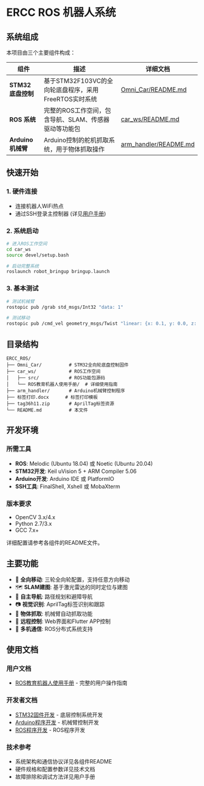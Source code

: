 # ERCC ROS 机器人系统

## 系统组成

本项目由三个主要组件构成：

| 组件 | 描述 | 详细文档 |
|------|------|----------|
| **STM32 底盘控制** | 基于STM32F103VC的全向轮底盘程序，采用FreeRTOS实时系统 | [Omni_Car/README.md](./Omni_Car/README.md) |
| **ROS 系统** | 完整的ROS工作空间，包含导航、SLAM、传感器驱动等功能包 | [car_ws/README.md](./car_ws/ROS教育机器人使用手册/ROS教育机器人使用手册.md) |
| **Arduino 机械臂** | Arduino控制的舵机抓取系统，用于物体抓取操作 | [arm_handler/README.md](./arm_handler/README.md) |

## 快速开始

### 1. 硬件连接
- 连接机器人WiFi热点 
- 通过SSH登录主控制器 (详见[用户手册](./car_ws/ROS教育机器人使用手册/))

### 2. 系统启动
```bash
# 进入ROS工作空间
cd car_ws
source devel/setup.bash

# 启动完整系统
roslaunch robot_bringup bringup.launch
```

### 3. 基本测试
```bash
# 测试机械臂
rostopic pub /grab std_msgs/Int32 "data: 1"

# 测试移动
rostopic pub /cmd_vel geometry_msgs/Twist "linear: {x: 0.1, y: 0.0, z: 0.0}, angular: {x: 0.0, y: 0.0, z: 0.0}"
```

## 目录结构

```
ERCC_ROS/
├── Omni_Car/          # STM32全向轮底盘控制固件
├── car_ws/            # ROS工作空间
│   ├── src/           # ROS功能包源码
│   └── ROS教育机器人使用手册/  # 详细使用指南
├── arm_handler/       # Arduino机械臂控制程序
├── 标签打印.docx      # 标签打印模板
├── tag36h11.zip       # AprilTag标签资源
└── README.md          # 本文件
```

## 开发环境

### 所需工具
- **ROS**: Melodic (Ubuntu 18.04) 或 Noetic (Ubuntu 20.04)
- **STM32开发**: Keil uVision 5 + ARM Compiler 5.06
- **Arduino开发**: Arduino IDE 或 PlatformIO
- **SSH工具**: FinalShell, Xshell 或 MobaXterm

### 版本要求
- OpenCV 3.x/4.x
- Python 2.7/3.x
- GCC 7.x+

详细配置请参考各组件的README文件。

## 主要功能

- 🚗 **全向移动**: 三轮全向轮配置，支持任意方向移动
- 🗺️ **SLAM建图**: 基于激光雷达的同时定位与建图
- 🧭 **自主导航**: 路径规划和避障导航
- 📷 **视觉识别**: AprilTag标签识别和跟踪
- 🦾 **物体抓取**: 机械臂自动抓取功能
- 📱 **远程控制**: Web界面和Flutter APP控制
- 🔗 **多机通信**: ROS分布式系统支持

## 使用文档

### 用户文档
- [ROS教育机器人使用手册](./car_ws/ROS教育机器人使用手册/ROS教育机器人使用手册.md) - 完整的用户操作指南

### 开发者文档
- [STM32固件开发](./Omni_Car/README.md) - 底层控制系统开发
- [Arduino程序开发](./arm_handler/README.md) - 机械臂控制开发
- [ROS程序开发](./car_ws/ROS教育机器人使用手册/ROS教育机器人使用手册.md) - ROS程序开发
### 技术参考
- 系统架构和通信协议详见各组件README
- 硬件规格和配置参数详见技术文档
- 故障排除和调试方法详见用户手册
